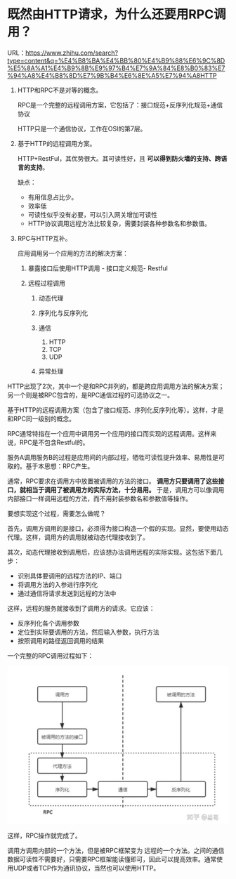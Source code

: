 # 既然由HTTP请求，为什么还要用RPC调用？

URL：https://www.zhihu.com/search?type=content&q=%E4%B8%BA%E4%BB%80%E4%B9%88%E6%9C%8D%E5%8A%A1%E4%B9%8B%E9%97%B4%E7%9A%84%E8%B0%83%E7%94%A8%E4%B8%8D%E7%9B%B4%E6%8E%A5%E7%94%A8HTTP

1. HTTP和RPC不是对等的概念。

   RPC是一个完整的远程调用方案，它包括了：接口规范+反序列化规范+通信协议

   HTTP只是一个通信协议，工作在OSI的第7层。

2. 基于HTTP的远程调用方案。

   HTTP+RestFul，其优势很大。其可读性好，且 **可以得到防火墙的支持、跨语言的支持**。

   缺点：

   - 有用信息占比少。
   - 效率低
   - 可读性似乎没有必要，可以引入网关增加可读性
   - HTTP协议调用远程方法比较复杂，需要封装各种参数名和参数值。

3. RPC与HTTP互补。

   应用调用另一个应用的方法的解决方案：

   1. 暴露接口后使用HTTP调用 - 接口定义规范- Restful

   2. 远程过程调用

      1. 动态代理

      2. 序列化与反序列化

      3. 通信

         1. HTTP
         2. TCP
         3. UDP

      4. 异常处理

​        HTTP出现了2次，其中一个是和RPC并列的，都是跨应用调用方法的解决方案；另一个则是被RPC包含的，是RPC通信过程的可选协议之一。

基于HTTP的远程调用方案（包含了接口规范、序列化反序列化等）。这样，才是和RPC同一级别的概念。

RPC通常特指在一个应用中调用另一个应用的接口而实现的远程调用。这样来说，RPC是不包含Restful的。



服务A调用服务B的过程是应用间的内部过程，牺牲可读性提升效率、易用性是可取的。基于本思想：RPC产生。

通常，RPC要求在调用方中放置被调用的方法的接口。 **调用方只要调用了这些接口，就相当于调用了被调用方的实际方法，十分易用。** 于是，调用方可以像调用内部接口一样调用远程的方法，而不用封装参数名和参数值等操作。  



要想实现这个过程，需要怎么做呢？

首先，调用方调用的是接口，必须得为接口构造一个假的实现。显然，要使用动态代理。这样，调用方的调用就被动态代理接收到了。

其次，动态代理接收到调用后，应该想办法调用远程的实际实现。这包括下面几步：

- 识别具体要调用的远程方法的IP、端口
- 将调用方法的入参进行序列化
- 通过通信将请求发送到远程的方法中

这样，远程的服务就接收到了调用方的请求。它应该：

- 反序列化各个调用参数
- 定位到实际要调用的方法，然后输入参数，执行方法
- 按照调用的路径返回调用的结果

一个完整的RPC调用过程如下：

<img src="./RPC_images/image-20210602162411091.png" alt="image-20210602162411091" style="zoom:50%;" />

这样，RPC操作就完成了。

调用方调用内部的一个方法，但是被RPC框架变为 远程的一个方法。之间的通信数据可读性不需要好，只需要RPC框架能读懂即可，因此可以提高效率。通常使用UDP或者TCP作为通讯协议，当然也可以使用HTTP。